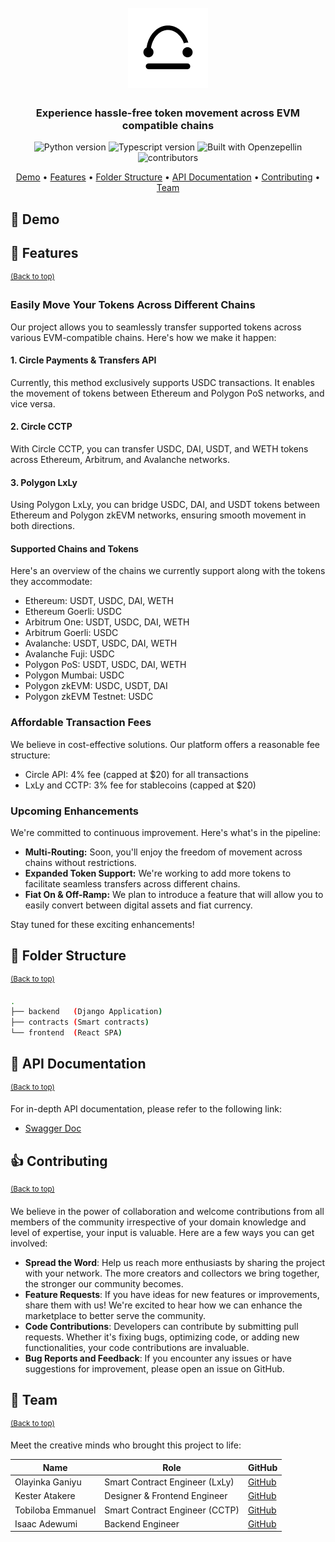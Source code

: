 <h1 align="center">
    <br>
    <a href="https://bridgebloc.vercel.app">
        <img src="./.github/bridgebloc.png" alt="Bridgebloc logo" />
    </a>
    <br>
</h1>

<h3 align="center">Experience hassle-free token movement across EVM compatible chains</h3>

<p align="center">
    <img src="https://img.shields.io/badge/Python-3.11+-1f425f.svg?style=for-the-badge&logo=python" alt="Python version">
    <img src="https://img.shields.io/badge/TypeScript-007ACC?style=for-the-badge&logo=typescript&logoColor=white" alt="Typescript version">
    <img src="https://img.shields.io/badge/built%20with-OpenZeppelin-3677FF?style=for-the-badge" alt="Built with Openzepellin">
    <img src="https://img.shields.io/github/contributors/prettyirrelevant/bridgebloc?style=for-the-badge" alt="contributors">
</p>

<p align="center">
    <a href="#-demo">Demo</a> •
    <a href="#-features">Features</a> •
    <a href="#-folder-structure">Folder Structure</a> •
    <a href="#-api-documentation">API Documentation</a> •
    <a href="#-contributing">Contributing</a> •
    <a href="#-team">Team</a>
</p>

## 🎥 Demo

[//]: # ([![Watch the video]&#40;https://img.youtube.com/vi/zV8lfBa39q8/maxresdefault.jpg&#41;]&#40;https://youtu.be/zV8lfBa39q8&#41;)


## 🎯 Features
<sup>[(Back to top)](#------------------------)</sup>

### Easily Move Your Tokens Across Different Chains

Our project allows you to seamlessly transfer supported tokens across various EVM-compatible chains.
Here's how we make it happen:

#### 1. Circle Payments & Transfers API

Currently, this method exclusively supports USDC transactions.
It enables the movement of tokens between Ethereum and Polygon PoS networks, and vice versa.

#### 2. Circle CCTP

With Circle CCTP, you can transfer USDC, DAI, USDT, and WETH tokens across Ethereum, Arbitrum, and Avalanche networks.

#### 3. Polygon LxLy

Using Polygon LxLy, you can bridge USDC, DAI, and USDT tokens between Ethereum and Polygon zkEVM networks,
ensuring smooth movement in both directions.

#### Supported Chains and Tokens

Here's an overview of the chains we currently support along with the tokens they accommodate:

- Ethereum: USDT, USDC, DAI, WETH
- Ethereum Goerli: USDC
- Arbitrum One: USDT, USDC, DAI, WETH
- Arbitrum Goerli: USDC
- Avalanche: USDT, USDC, DAI, WETH
- Avalanche Fuji: USDC
- Polygon PoS: USDT, USDC, DAI, WETH
- Polygon Mumbai: USDC
- Polygon zkEVM: USDC, USDT, DAI
- Polygon zkEVM Testnet: USDC

### Affordable Transaction Fees

We believe in cost-effective solutions. Our platform offers a reasonable fee structure:

- Circle API: 4% fee (capped at $20) for all transactions
- LxLy and CCTP: 3% fee for stablecoins (capped at $20)

### Upcoming Enhancements

We're committed to continuous improvement. Here's what's in the pipeline:

- **Multi-Routing:** Soon, you'll enjoy the freedom of movement across chains without restrictions.
- **Expanded Token Support:** We're working to add more tokens to facilitate seamless transfers across different chains.
- **Fiat On & Off-Ramp:** We plan to introduce a feature that will allow you to easily convert between digital assets and fiat currency.

Stay tuned for these exciting enhancements!


## 🌵 Folder Structure
<sup>[(Back to top)](#------------------------)</sup>

```sh
.
├── backend   (Django Application)
├── contracts (Smart contracts)
└── frontend  (React SPA)
```


## 📜 API Documentation
<sup>[(Back to top)](#------------------------)</sup>

For in-depth API documentation, please refer to the following link:
- [Swagger Doc](https://bridgebloc-api-eb9bd3c3ed18.herokuapp.com/api/docs)


## 👍 Contributing
<sup>[(Back to top)](#------------------------)</sup>

We believe in the power of collaboration and welcome contributions from all members of the community irrespective of your domain knowledge and level of expertise,
your input is valuable.
Here are a few ways you can get involved:

- **Spread the Word**: Help us reach more enthusiasts by sharing the project with your network. The more creators and collectors we bring together, the stronger our community becomes.
- **Feature Requests**: If you have ideas for new features or improvements, share them with us! We're excited to hear how we can enhance the marketplace to better serve the community.
- **Code Contributions**: Developers can contribute by submitting pull requests. Whether it's fixing bugs, optimizing code, or adding new functionalities, your code contributions are invaluable.
- **Bug Reports and Feedback**: If you encounter any issues or have suggestions for improvement, please open an issue on GitHub.


## 👥 Team
<sup>[(Back to top)](#------------------------)</sup>

Meet the creative minds who brought this project to life:

| **Name**            | **Role**                       | **GitHub**                                    |
|---------------------|--------------------------------|-----------------------------------------------|
| Olayinka Ganiyu     | Smart Contract Engineer (LxLy) | [GitHub](https://github.com/Jaybee020)        |
| Kester Atakere      | Designer & Frontend Engineer   | [GitHub](https://github.com/codergon)         |
| Tobiloba Emmanuel   | Smart Contract Engineer (CCTP) | [GitHub](https://github.com/Tee-py)           |
| Isaac Adewumi       | Backend Engineer               | [GitHub](https://github.com/prettyirrelevant) |
